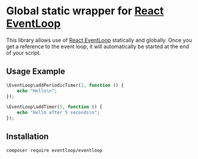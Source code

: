 # Global static wrapper for [React EventLoop](https://github.com/reactphp/event-loop)

This library allows use of [React EventLoop](https://github.com/reactphp/event-loop) statically and globally. Once you
get a reference to the event loop, it will automatically be started at the end of your script.

## Usage Example
```php
\EventLoop\addPeriodicTimer(1, function () {
    echo "Hello\n";
});

\EventLoop\addTimer(5, function () {
    echo "Hello after 5 seconds\n";
});
```
## Installation
```composer require eventloop/eventloop```

